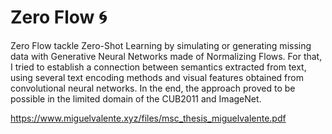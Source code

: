 # Zero Flow :cyclone:	

Zero Flow tackle Zero-Shot Learning by simulating or generating missing data with Generative Neural Networks made of Normalizing Flows. For that, I tried to establish a connection between semantics extracted from text, using several text encoding methods and visual features obtained from convolutional neural networks. In the end, the approach proved to be possible in the limited domain of the CUB2011 and ImageNet.

https://www.miguelvalente.xyz/files/msc_thesis_miguelvalente.pdf
